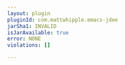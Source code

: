 ```yaml
---
layout: plugin
pluginId: com.mattwhipple.emacs-jdee
jarSha1: INVALID
isJarAvailable: true
error: NONE
violations: []

---
```

